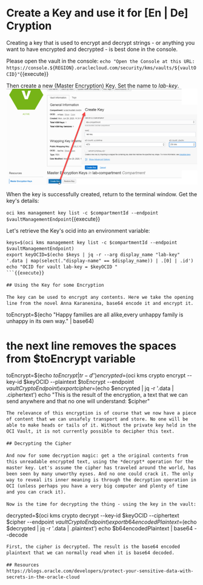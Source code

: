# Create a Key and use it for [En | De] Cryption

Creating a key that is used to encrypt and decrypt strings - or anything you want to have encrypted and decrypted - is best done in the console.

Please open the vault in the console:
`echo "Open the Console at this URL: https://console.${REGION}.oraclecloud.com/security/kms/vaults/${vaultOCID}"`{{execute}} 

Then create a new (Master Encryption) Key. Set the name to *lab-key*.
![](assets/create-key-in-console.png)

When the key is successfully created, return to the terminal window. Get the key's details:

`oci kms management key list -c $compartmentId --endpoint $vaultManagementEndpoint`{{execute}}

Let's retrieve the Key's ocid into an environment variable:
```
keys=$(oci kms management key list -c $compartmentId --endpoint $vaultManagementEndpoint)
export keyOCID=$(echo $keys | jq -r --arg display_name "lab-key" '.data | map(select(."display-name" == $display_name)) | .[0] | .id')
echo "OCID for vault lab-key = $keyOCID "
```{{execute}}

## Using the Key for some Encryption

The key can be used to encrypt any contents. Here we take the opening line from the novel Anna Karanenina, base64 encode it and encrypt it.   

```
toEncrypt=$(echo "Happy families are all alike,every unhappy family is unhappy in its own way." | base64)
# the next line removes the spaces from $toEncrypt variable 
toEncrypt=$(echo $toEncrypt| tr -d ' ')
encrypted=$(oci kms crypto encrypt --key-id $keyOCID --plaintext $toEncrypt --endpoint $vaultCryptoEndpoint)
export cipher=$(echo $encrypted | jq -r '.data | .ciphertext')
echo "This is the result of the encryption, a text that we can send anywhere and that no one will understand: $cipher"
```{{execute}}
The relevance of this encryption is of course that we now have a piece of content that we can unsafely transport and store. No one will be able to make heads or tails of it. Without the private key held in the OCI Vault, it is not currently possible to decipher this text. 

## Decrypting the Cipher

And now for some decryption magic: get a the original contents from this unreadable encrypted text, using the *decrypt* operation for the master key. Let's assume the cipher has traveled around the world, has been seen by many unworthy eyses. And no one could crack it. The only way to reveal its inner meaning is through the decryption operation in OCI (unless perhaps you have a very big computer and plenty of time and you can crack it).

Now is the time for decrypting the thing - using the key in the vault:

```
decrypted=$(oci kms crypto decrypt --key-id $keyOCID  --ciphertext $cipher --endpoint $vaultCryptoEndpoint)
export b64encodedPlaintext=$(echo $decrypted | jq -r '.data | .plaintext')
echo $b64encodedPlaintext | base64 --decode
```{{execute}}
First, the cipher is decrypted. The result is the base64 encoded plaintext that we can normally read when it is base64 decoded.

## Resources 
https://blogs.oracle.com/developers/protect-your-sensitive-data-with-secrets-in-the-oracle-cloud